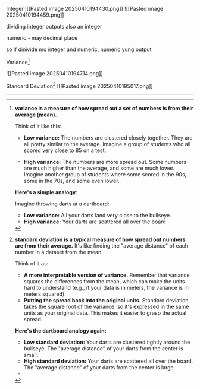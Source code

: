 Integer 
![[Pasted image 20250410194430.png]]
![[Pasted image 20250410194459.png]]

dividing integer outputs also an integer

numeric - may decimal place

so if dinivide mo integer and numeric, numeric yung output

Variance[^1]

![[Pasted image 20250410194714.png]]

Standard Deviation[^2]
![[Pasted image 20250410195017.png]]








---



[^1]: **variance is a measure of how spread out a set of numbers is from their average (mean).**
	
	Think of it like this:
	
	- **Low variance:** The numbers are clustered closely together. They are all pretty similar to the average. Imagine a group of students who all scored very close to 85 on a test.
	    
	- **High variance:** The numbers are more spread out. Some numbers are much higher than the average, and some are much lower. Imagine another group of students where some scored in the 90s, some in the 70s, and some even lower.
	    
	
	**Here's a simple analogy:**
	
	Imagine throwing darts at a dartboard:
	
	- **Low variance:** All your darts land very close to the bullseye.
	- **High variance:** Your darts are scattered all over the board
	

[^2]: **standard deviation is a typical measure of how spread out numbers are from their average.** It's like finding the "average distance" of each number in a dataset from the mean.
	
	Think of it as:
	
	- **A more interpretable version of variance.** Remember that variance squares the differences from the mean, which can make the units hard to understand (e.g., if your data is in meters, the variance is in meters squared).
	- **Putting the spread back into the original units.** Standard deviation takes the square root of the variance, so it's expressed in the same units as your original data. This makes it easier to grasp the actual spread.
	
	**Here's the dartboard analogy again:**
	
	- **Low standard deviation:** Your darts are clustered tightly around the bullseye. The "average distance" of your darts from the center is small.
	- **High standard deviation:** Your darts are scattered all over the board. The "average distance" of your darts from the center is large.
	-
